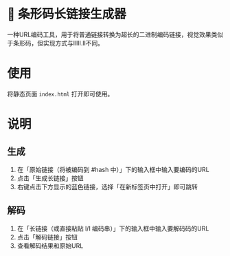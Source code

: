 # 🔗 条形码长链接生成器

一种URL编码工具，用于将普通链接转换为超长的二进制编码链接，视觉效果类似于条形码，但实现方式与llIlI.lI不同。

# 使用
将静态页面 `index.html` 打开即可使用。

# 说明

## 生成
1. 在「原始链接（将被编码到 #hash 中）」下的输入框中输入要编码的URL
2. 点击「生成长链接」按钮
3. 右键点击下方显示的蓝色链接，选择「在新标签页中打开」即可跳转

## 解码
1. 在「长链接（或直接粘贴 l/I 编码串）」下的输入框中输入要解码码的URL
2. 点击「解码链接」按钮
3. 查看解码结果和原始URL